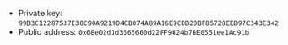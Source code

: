  - Private key: `99B3C12287537E38C90A9219D4CB074A89A16E9CDB20BF85728EBD97C343E342`
 - Public address: `0x6Be02d1d3665660d22FF9624b7BE0551ee1Ac91b`
